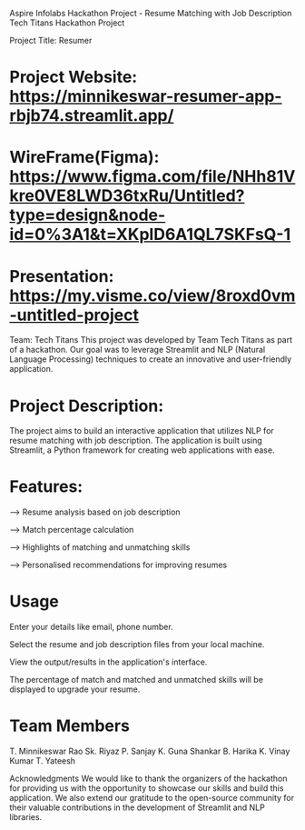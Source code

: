
Aspire Infolabs Hackathon Project - Resume Matching with Job Description
Tech Titans Hackathon Project

Project Title: Resumer

# Project Website: https://minnikeswar-resumer-app-rbjb74.streamlit.app/

# WireFrame(Figma): https://www.figma.com/file/NHh81Vkre0VE8LWD36txRu/Untitled?type=design&node-id=0%3A1&t=XKplD6A1QL7SKFsQ-1 

# Presentation: https://my.visme.co/view/8roxd0vm-untitled-project

Team: Tech Titans
This project was developed by Team Tech Titans as part of a hackathon. Our goal was to leverage Streamlit and NLP (Natural Language Processing) techniques to create an innovative and user-friendly application.

# Project Description:
The project aims to build an interactive application that utilizes NLP for resume matching with job description. The application is built using Streamlit, a Python framework for creating web applications with ease.

# Features:

--> Resume analysis based on job description

--> Match percentage calculation

--> Highlights of matching and unmatching skills 

--> Personalised recommendations for improving resumes

# Usage
Enter your details like email, phone number.

Select the resume and job description files from your local machine.

View the output/results in the application's interface.

The percentage of match and matched and unmatched skills will be displayed to upgrade your resume.

# Team Members
T. Minnikeswar Rao
Sk. Riyaz
P. Sanjay
K. Guna Shankar
B. Harika
K. Vinay Kumar
T. Yateesh

Acknowledgments
We would like to thank the organizers of the hackathon for providing us with the opportunity to showcase our skills and build this application. We also extend our gratitude to the open-source community for their valuable contributions in the development of Streamlit and NLP libraries.
